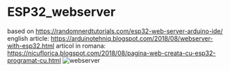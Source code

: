 # ESP32_webserver
based on https://randomnerdtutorials.com/esp32-web-server-arduino-ide/
english article: https://arduinotehniq.blogspot.com/2018/08/webserver-with-esp32.html
articol in romana: https://nicuflorica.blogspot.com/2018/08/pagina-web-creata-cu-esp32-programat-cu.html
![webserver](https://1.bp.blogspot.com/-DqpHDCVZrYM/W4JvPLTFcEI/AAAAAAAAXoM/kl9jC3GFZFEo-LLrQvdQrTACCr3eiT8BwCLcBGAs/s1600/general.JPG)
